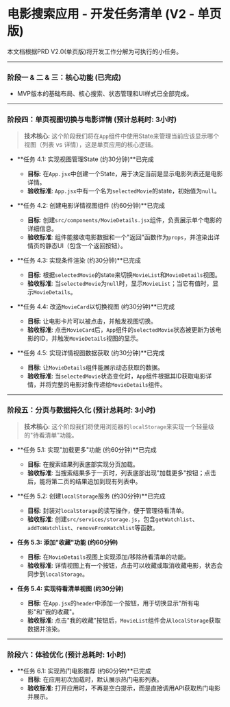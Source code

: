 # 电影搜索应用 - 开发任务清单 (V2 - 单页版)

本文档根据PRD V2.0(单页版)将开发工作分解为可执行的小任务。

---

### 阶段一 & 二 & 三：核心功能 (已完成)
- MVP版本的基础布局、核心搜索、状态管理和UI样式已全部完成。

---

### 阶段四：单页视图切换与电影详情 (预计总耗时: 3小时)

> **技术核心**: 这个阶段我们将在`App`组件中使用State来管理当前应该显示哪个视图（列表 vs 详情），这是单页应用的核心逻辑。

- **任务 4.1: 实现视图管理State (约30分钟)**已完成
  - **目标**: 在`App.jsx`中创建一个State，用于决定当前是显示电影列表还是电影详情。
  - **验收标准**: `App.jsx`中有一个名为`selectedMovie`的state，初始值为`null`。

- **任务 4.2: 创建电影详情视图组件 (约60分钟)**已完成
  - **目标**: 创建`src/components/MovieDetails.jsx`组件，负责展示单个电影的详细信息。
  - **验收标准**: 组件能接收电影数据和一个"返回"函数作为`props`，并渲染出详情页的静态UI（包含一个返回按钮）。

- **任务 4.3: 实现条件渲染 (约30分钟)**已完成
  - **目标**: 根据`selectedMovie`的state来切换`MovieList`和`MovieDetails`视图。
  - **验收标准**: 当`selectedMovie`为`null`时，显示`MovieList`；当它有值时，显示`MovieDetails`。

- **任务 4.4: 改造`MovieCard`以切换视图 (约30分钟)**已完成
  - **目标**: 让电影卡片可以被点击，并触发视图切换。
  - **验收标准**: 点击`MovieCard`后，`App`组件的`selectedMovie`状态被更新为该电影的ID，并触发`MovieDetails`视图的显示。

- **任务 4.5: 实现详情视图数据获取 (约30分钟)**已完成
  - **目标**: 让`MovieDetails`组件能展示动态获取的数据。
  - **验收标准**: 当`selectedMovie`状态变化时，`App`组件根据其ID获取电影详情，并将完整的电影对象传递给`MovieDetails`组件。

---

### 阶段五：分页与数据持久化 (预计总耗时: 3小时)

> **技术核心**: 这个阶段我们将使用浏览器的`localStorage`来实现一个轻量级的"待看清单"功能。

- **任务 5.1: 实现"加载更多"功能 (约60分钟)**已完成
  - **目标**: 在搜索结果列表底部实现分页加载。
  - **验收标准**: 当搜索结果多于一页时，列表底部出现"加载更多"按钮；点击后，能将第二页的结果追加到现有列表中。

- **任务 5.2: 创建`localStorage`服务 (约30分钟)**已完成
  - **目标**: 封装对`localStorage`的读写操作，便于管理待看清单。
  - **验收标准**: 创建`src/services/storage.js`，包含`getWatchlist`、`addToWatchlist`、`removeFromWatchlist`等函数。

- **任务 5.3: 添加"收藏"功能 (约60分钟)**
  - **目标**: 在`MovieDetails`视图上实现添加/移除待看清单的功能。
  - **验收标准**: 详情视图上有一个按钮，点击可以收藏或取消收藏电影，状态会同步到`localStorage`。

- **任务 5.4: 实现待看清单视图 (约30分钟)**
  - **目标**: 在`App.jsx`的`header`中添加一个按钮，用于切换显示"所有电影"和"我的收藏"。
  - **验收标准**: 点击"我的收藏"按钮后，`MovieList`组件会从`localStorage`获取数据并渲染。

---

### 阶段六：体验优化 (预计总耗时: 1小时)

- **任务 6.1: 实现热门电影推荐 (约60分钟)**已完成
  - **目标**: 在应用初次加载时，默认展示热门电影列表。
  - **验收标准**: 打开应用时，不再是空白提示，而是直接调用API获取热门电影并展示。

 
